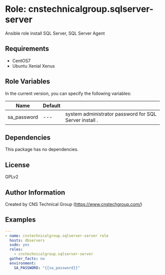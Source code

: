 Role: cnstechnicalgroup.sqlserver-server
========

Ansible role install SQL Server, SQL Server Agent

Requirements
------------

* CentOS7 
* Ubuntu Xenial Xenus

Role Variables
--------------

In the current version, you can specify the following variables:

| Name                  | Default |                                                              |
|-----------------------|---------|--------------------------------------------------------------|
| sa_password           |   ---   | system administrator password for SQL Server install .  |


Dependencies
------------

This package has no dependencies.

License
-------

GPLv2

Author Information
------------------

Created by CNS Technical Group (https://www.cnstechgroup.com/)

Examples
--------

```yaml
---
- name: cnstechnicalgroup.sqlserver-server role 
  hosts: dbservers
  sudo: yes
  roles: 
    - cnstechnicalgroup.sqlserver-server
  gather_facts: no
  environment:
    SA_PASSWORD: "{{sa_password}}"

```
